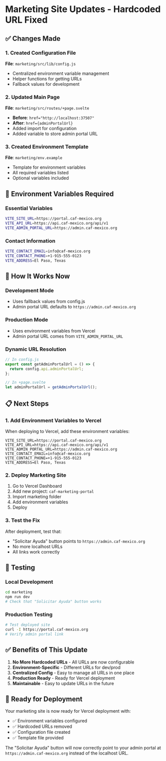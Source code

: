 # Marketing Site Updates - Hardcoded URL Fixed

## ✅ Changes Made

### 1. Created Configuration File
**File**: `marketing/src/lib/config.js`
- Centralized environment variable management
- Helper functions for getting URLs
- Fallback values for development

### 2. Updated Main Page
**File**: `marketing/src/routes/+page.svelte`
- **Before**: `href="http://localhost:37507"`
- **After**: `href={adminPortalUrl}`
- Added import for configuration
- Added variable to store admin portal URL

### 3. Created Environment Template
**File**: `marketing/env.example`
- Template for environment variables
- All required variables listed
- Optional variables included

## 🔧 Environment Variables Required

### Essential Variables
```bash
VITE_SITE_URL=https://portal.caf-mexico.org
VITE_API_URL=https://api.caf-mexico.org/api/v1
VITE_ADMIN_PORTAL_URL=https://admin.caf-mexico.org
```

### Contact Information
```bash
VITE_CONTACT_EMAIL=info@caf-mexico.org
VITE_CONTACT_PHONE=+1-915-555-0123
VITE_ADDRESS=El Paso, Texas
```

## 🚀 How It Works Now

### Development Mode
- Uses fallback values from config.js
- Admin portal URL defaults to `https://admin.caf-mexico.org`

### Production Mode
- Uses environment variables from Vercel
- Admin portal URL comes from `VITE_ADMIN_PORTAL_URL`

### Dynamic URL Resolution
```javascript
// In config.js
export const getAdminPortalUrl = () => {
  return config.api.adminPortalUrl;
};

// In +page.svelte
let adminPortalUrl = getAdminPortalUrl();
```

## 📋 Next Steps

### 1. Add Environment Variables to Vercel
When deploying to Vercel, add these environment variables:

```
VITE_SITE_URL=https://portal.caf-mexico.org
VITE_API_URL=https://api.caf-mexico.org/api/v1
VITE_ADMIN_PORTAL_URL=https://admin.caf-mexico.org
VITE_CONTACT_EMAIL=info@caf-mexico.org
VITE_CONTACT_PHONE=+1-915-555-0123
VITE_ADDRESS=El Paso, Texas
```

### 2. Deploy Marketing Site
1. Go to Vercel Dashboard
2. Add new project: `caf-marketing-portal`
3. Import marketing folder
4. Add environment variables
5. Deploy

### 3. Test the Fix
After deployment, test that:
- "Solicitar Ayuda" button points to `https://admin.caf-mexico.org`
- No more localhost URLs
- All links work correctly

## 🧪 Testing

### Local Development
```bash
cd marketing
npm run dev
# Check that "Solicitar Ayuda" button works
```

### Production Testing
```bash
# Test deployed site
curl -I https://portal.caf-mexico.org
# Verify admin portal link
```

## ✅ Benefits of This Update

1. **No More Hardcoded URLs** - All URLs are now configurable
2. **Environment-Specific** - Different URLs for dev/prod
3. **Centralized Config** - Easy to manage all URLs in one place
4. **Production Ready** - Ready for Vercel deployment
5. **Maintainable** - Easy to update URLs in the future

## 🎯 Ready for Deployment

Your marketing site is now ready for Vercel deployment with:
- ✅ Environment variables configured
- ✅ Hardcoded URLs removed
- ✅ Configuration file created
- ✅ Template file provided

The "Solicitar Ayuda" button will now correctly point to your admin portal at `https://admin.caf-mexico.org` instead of the localhost URL.
